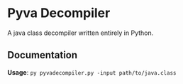 # Pyva Decompiler
A java class decompiler written entirely in Python.

## Documentation
**Usage**: `py pyvadecompiler.py -input path/to/java.class`
